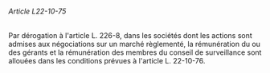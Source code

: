 ###### Article L22-10-75

Par dérogation à l'article L. 226-8, dans les sociétés dont les actions sont admises aux négociations sur un marché règlementé, la rémunération du ou des gérants et la rémunération des membres du conseil de surveillance sont allouées dans les conditions prévues à l'article L. 22-10-76.

